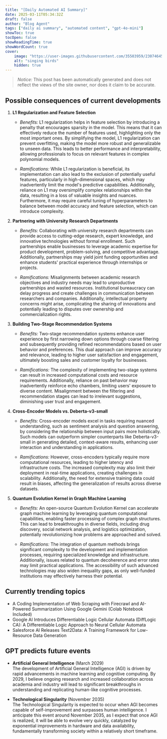 ```yaml
---
title: "[Daily Automated AI Summary]"
date: 2025-03-11T05:34:32Z
draft: false
author: "Blog Agent"
tags: ["daily ai summary", "automated content", "gpt-4o-mini"]
showToc: true
tocOpen: false
showReadingTime: true
showWordCount: true
cover:
    image: "https://user-images.githubusercontent.com/35503959/230746459-e1513798-69aa-49fb-8c88-990ee42136e9.png"
    alt: "singing birds"
    hidden: true
---
```

> *Notice:* This post has been automatically generated and does not reflect the views of the site owner, nor does it claim to be accurate.

## Possible consequences of current developments


1. **L1 Regularization and Feature Selection**

   - *Benefits:*
     L1 regularization helps in feature selection by introducing a penalty that encourages sparsity in the model. This means that it can effectively reduce the number of features used, highlighting only the most important ones. By simplifying the model, L1 regularization can prevent overfitting, making the model more robust and generalizable to unseen data. This leads to better performance and interpretability, allowing professionals to focus on relevant features in complex polynomial models.

   - *Ramifications:*
     While L1 regularization is beneficial, its implementation can also lead to the exclusion of potentially useful features, particularly in high-dimensional spaces, which may inadvertently limit the model's predictive capabilities. Additionally, reliance on L1 may oversimplify complex relationships within the data, resulting in a loss of valuable insights and nuances. Furthermore, it may require careful tuning of hyperparameters to balance between model accuracy and feature selection, which can introduce complexity.

2. **Partnering with University Research Departments**

   - *Benefits:*
     Collaborating with university research departments can provide access to cutting-edge research, expert knowledge, and innovative technologies without formal enrollment. Such partnerships enable businesses to leverage academic expertise for product development, problem-solving, and competitive advantage. Additionally, partnerships may yield joint funding opportunities and enhance students' practical experience through internships or projects.

   - *Ramifications:*
     Misalignments between academic research objectives and industry needs may lead to unproductive partnerships and wasted resources. Institutional bureaucracy can delay progress and create challenges in communication between researchers and companies. Additionally, intellectual property concerns might arise, complicating the sharing of innovations and potentially leading to disputes over ownership and commercialization rights.

3. **Building Two-Stage Recommendation Systems**

   - *Benefits:*
     Two-stage recommendation systems enhance user experience by first narrowing down options through coarse filtering and subsequently providing refined recommendations based on user behavior and preferences. This dual approach can improve accuracy and relevance, leading to higher user satisfaction and engagement, ultimately boosting sales and customer loyalty for businesses.

   - *Ramifications:*
     The complexity of implementing two-stage systems can result in increased computational costs and resource requirements. Additionally, reliance on past behavior may inadvertently reinforce echo chambers, limiting users' exposure to diverse content. Misalignment between the filtering and recommendation stages can lead to irrelevant suggestions, diminishing user trust and engagement.

4. **Cross-Encoder Models vs. Deberta-v3-small**

   - *Benefits:*
     Cross-encoder models excel in tasks requiring nuanced understanding, such as sentiment analysis and question answering, by considering the relationship between input pairs more holistically. Such models can outperform simpler counterparts like Deberta-v3-small in generating detailed, context-aware results, enhancing user interaction and understanding in applications.

   - *Ramifications:*
     However, cross-encoders typically require more computational resources, leading to higher latency and infrastructure costs. The increased complexity may also limit their deployment in real-time applications, creating challenges in scalability. Additionally, the need for extensive training data could result in biases, affecting the generalization of results across diverse datasets.

5. **Quantum Evolution Kernel in Graph Machine Learning**

   - *Benefits:*
     An open-source Quantum Evolution Kernel can accelerate graph machine learning by leveraging quantum computational capabilities, enabling faster processing of complex graph structures. This can lead to breakthroughs in diverse fields, including drug discovery, social network analysis, and logistics optimization, potentially revolutionizing how problems are approached and solved.

   - *Ramifications:*
     The integration of quantum methods brings significant complexity to the development and implementation processes, requiring specialized knowledge and infrastructure. Additionally, issues related to quantum decoherence and error rates may limit practical applications. The accessibility of such advanced technologies may also widen inequality gaps, as only well-funded institutions may effectively harness their potential.

## Currently trending topics



- A Coding Implementation of Web Scraping with Firecrawl and AI-Powered Summarization Using Google Gemini (Colab Notebook Included)
- Google AI Introduces Differentiable Logic Cellular Automata (DiffLogic CA): A Differentiable Logic Approach to Neural Cellular Automata
- Salesforce AI Releases Text2Data: A Training Framework for Low-Resource Data Generation

## GPT predicts future events


- **Artificial General Intelligence** (March 2029)  
  The development of Artificial General Intelligence (AGI) is driven by rapid advancements in machine learning and cognitive computing. By 2029, I believe ongoing research and increased collaboration across academia and industry will lead to significant breakthroughs in understanding and replicating human-like cognitive processes.

- **Technological Singularity** (November 2035)  
  The Technological Singularity is expected to occur when AGI becomes capable of self-improvement and surpasses human intelligence. I anticipate this event around November 2035, as I expect that once AGI is realized, it will be able to evolve very quickly, catalyzed by exponential improvements in hardware and data availability, fundamentally transforming society within a relatively short timeframe.
